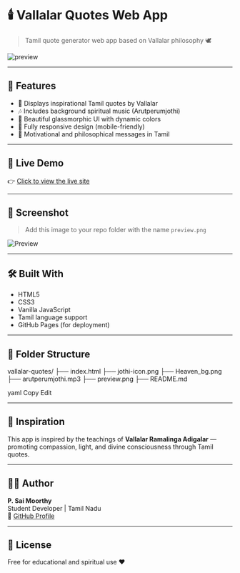 # 🕯️ Vallalar Quotes Web App

> Tamil quote generator web app based on Vallalar philosophy 🕊️

![preview](./preview.png)

---

## 📌 Features

- 🌱 Displays inspirational Tamil quotes by Vallalar
- 🎶 Includes background spiritual music (Arutperumjothi)
- 🎨 Beautiful glassmorphic UI with dynamic colors
- 📱 Fully responsive design (mobile-friendly)
- 🧠 Motivational and philosophical messages in Tamil

---

## 🚀 Live Demo

👉 [Click to view the live site](https://sai-moorthy-periasamy.github.io/vallalar-quotes/)

---

## 📸 Screenshot

> Add this image to your repo folder with the name `preview.png`

![Preview](./preview.png)

---

## 🛠️ Built With

- HTML5
- CSS3
- Vanilla JavaScript
- Tamil language support
- GitHub Pages (for deployment)

---

## 📂 Folder Structure

vallalar-quotes/
├── index.html
├── jothi-icon.png
├── Heaven_bg.png
├── arutperumjothi.mp3
├── preview.png
├── README.md

yaml
Copy
Edit

---

## 🙏 Inspiration

This app is inspired by the teachings of **Vallalar Ramalinga Adigalar** — promoting compassion, light, and divine consciousness through Tamil quotes.

---

## 🧑‍💻 Author

**P. Sai Moorthy**  
Student Developer | Tamil Nadu  
🔗 [GitHub Profile](https://github.com/Sai-Moorthy-Periasamy)

---

## 📜 License

Free for educational and spiritual use ❤️ 

